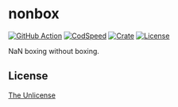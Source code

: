 # nonbox

[![GitHub Action](https://img.shields.io/github/actions/workflow/status/raviqqe/nonbox/test.yaml?branch=main&style=flat-square)](https://github.com/raviqqe/nonbox/actions)
[![CodSpeed](https://img.shields.io/endpoint?url=https://codspeed.io/badge.json&style=flat-square)](https://codspeed.io/raviqqe/nonbox)
[![Crate](https://img.shields.io/crates/v/nonbox.svg?style=flat-square)](https://crates.io/crates/nonbox)
[![License](https://img.shields.io/github/license/raviqqe/nonbox.svg?style=flat-square)](UNLICENSE)

NaN boxing without boxing.

## License

[The Unlicense](UNLICENSE)
